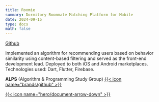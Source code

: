 ```yaml
---
title: Roomie
summary: Dormitory Roommate Matching Platform for Mobile
date: 2024-09-15
type: docs
math: false
---
```


[Github](https://github.com/rkdbq/Roomie-v2)

Implemented an algorithm for recommending users based on behavior similarity using content-based filtering and served as the front-end development lead.
Deployed to both iOS and Android marketplaces.
Technologies used: Dart, Flutter, Firebase.

**ALPS** (Algorithm & Programming Study Group) [{{< icon name="brands/github" >}}](https://www.google.com) 

[{{< icon name="hero/document-arrow-down" >}}](/awards/2022_작품경진대회.pdf)
